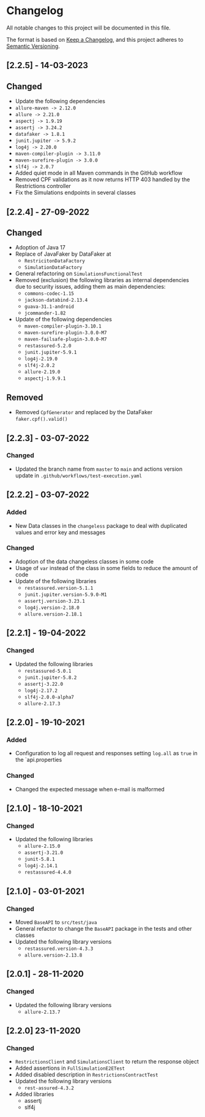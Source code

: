 # Changelog
All notable changes to this project will be documented in this file.

The format is based on [Keep a Changelog](https://keepachangelog.com/en/1.0.0/),
and this project adheres to [Semantic Versioning](https://semver.org/spec/v2.0.0.html).

## [2.2.5] - 14-03-2023

## Changed
- Update the following dependencies
 - `allure-maven -> 2.12.0`
 - `allure -> 2.21.0`
 - `aspectj -> 1.9.19`
 - `assertj -> 3.24.2`
 - `datafaker -> 1.8.1`
 - `junit.jupiter -> 5.9.2`
 - `log4j -> 2.20.0`
 - `maven-compiler-plugin -> 3.11.0`
 - `maven-surefire-plugin -> 3.0.0`
 - `slf4j -> 2.0.7`
- Added quiet mode in all Maven commands in the GitHub workflow
- Removed CPF validations as it now returns HTTP 403 handled by the Restrictions controller
- Fix the Simulations endpoints in several classes

## [2.2.4] - 27-09-2022

## Changed
- Adoption of Java 17
- Replace of JavaFaker by DataFaker at
  - `RestricitonDataFactory`
  - `SimulationDataFactory`
- General refactoring on `SimulationsFunctionalTest`
- Removed (exclusion) the following libraries as internal dependencies due to security issues, adding them as main dependencies:
  - `commons-codec-1.15`
  - `jackson-databind-2.13.4`
  - `guava-31.1-android`
  - `jcommander-1.82`
- Update of the following dependencies
  - `maven-compiler-plugin-3.10.1`
  - `maven-surefire-plugin-3.0.0-M7`
  - `maven-failsafe-plugin-3.0.0-M7`
  - `restassured-5.2.0`
  - `junit.jupiter-5.9.1`
  - `log4j-2.19.0`
  - `slf4j-2.0.2`
  - `allure-2.19.0`
  - `aspectj-1.9.9.1`

## Removed
- Removed `CpfGenerator` and replaced by the DataFaker `faker.cpf().valid()`

## [2.2.3] - 03-07-2022

### Changed
- Updated the branch name from `master` to `main` and actions version update in `.github/workflows/test-execution.yaml`

## [2.2.2] - 03-07-2022

### Added
- New Data classes in the `changeless` package to deal with duplicated values and error key and messages

### Changed
- Adoption of the data changeless classes in some code
- Usage of `var` instead of the class in some fields to reduce the amount of code
- Update of the following libraries
  - `restassured.version-5.1.1`
  - `junit.jupiter.version-5.9.0-M1`
  - `assertj.version-3.23.1`
  - `log4j.version-2.18.0`
  - `allure.version-2.18.1`

## [2.2.1] - 19-04-2022

### Changed
- Updated the following libraries
  - `restassured-5.0.1`
  - `junit.jupiter-5.8.2`
  - `assertj-3.22.0`
  - `log4j-2.17.2`
  - `slf4j-2.0.0-alpha7`
  - `allure-2.17.3`

## [2.2.0] - 19-10-2021

### Added
- Configuration to log all request and responses setting `log.all` as `true` in the `api.properties

### Changed
- Changed the expected message when e-mail is malformed

## [2.1.0] - 18-10-2021

### Changed
- Updated the following libraries
   - `allure-2.15.0` 
   - `assertj-3.21.0`
   - `junit-5.8.1`
   - `log4j-2.14.1`
   - `restassured-4.4.0`

## [2.1.0] - 03-01-2021

### Changed
 - Moved `BaseAPI` to `src/test/java`
 - General refactor to change the `BaseAPI` package in the tests and other classes
 - Updated the following library versions
    - `restassured.version-4.3.3`
    - `allure.version-2.13.8`
    
## [2.0.1] - 28-11-2020

### Changed
 - Updated the following library versions
    - `allure-2.13.7`

## [2.2.0] 23-11-2020

### Changed
 - `RestrictionsClient` and `SimulationsClient` to return the response object
 - Added assertions in `FullSimulationE2ETest`
 - Added disabled description in `RestrictionsContractTest`
 - Updated the following library versions
    - `rest-assured-4.3.2`
 - Added libraries
    - assertj
    - slf4j
   